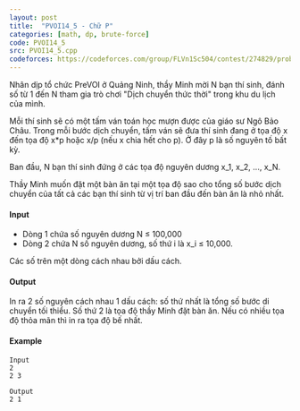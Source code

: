 ```yaml
---
layout: post
title:  "PVOI14_5 - Chữ P"
categories: [math, dp, brute-force]
code: PVOI14_5
src: PVOI14_5.cpp
codeforces: https://codeforces.com/group/FLVn1Sc504/contest/274829/problem/J
---
```




  


Nhân dịp tổ chức PreVOI ở Quảng Ninh, thầy Minh mời N bạn thí sinh, đánh số từ 1 đến N tham gia trò chơi "Dịch chuyển thức thời" trong khu du lịch của mình.

Mỗi thí sinh sẽ có một tấm ván toán học mượn được của giáo sư Ngô Bảo Châu. Trong mỗi bước dịch chuyển, tấm ván sẽ đưa thí sinh đang ở tọa độ x đến tọa độ x\*p hoặc x/p (nếu x chia hết cho p). Ở đây p là số nguyên tố bất kỳ.

Ban đầu, N bạn thí sinh đứng ở các tọa độ nguyên dương x\_1, x\_2, ..., x\_N.

Thầy Minh muốn đặt một bàn ăn tại một tọa độ sao cho tổng số bước dịch chuyển của tất cả các bạn thí sinh từ vị trí ban đầu đến bàn ăn là nhỏ nhất.

#### Input

+ Dòng 1 chứa số nguyên dương N ≤ 100,000
+ Dòng 2 chứa N số nguyên dương, số thứ i là x\_i ≤ 10,000.

Các số trên một dòng cách nhau bởi dấu cách.

#### Output

In ra 2 số nguyên cách nhau 1 dấu cách: số thứ nhất là tổng số bước di chuyển tối thiểu. Số thứ 2 là tọa độ thầy Minh đặt bàn ăn. Nếu có nhiều tọa độ thỏa mãn thì in ra tọa độ bế nhất.

#### Example

```
Input
2
2 3

Output
2 1
```

<!--more-->

